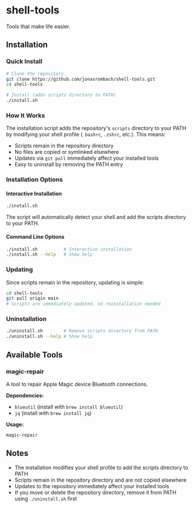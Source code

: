 # shell-tools
Tools that make life easier.

## Installation

### Quick Install
```bash
# Clone the repository
git clone https://github.com/jonasrombach/shell-tools.git
cd shell-tools

# Install (adds scripts directory to PATH)
./install.sh
```

### How It Works

The installation script adds the repository's `scripts` directory to your PATH by modifying your shell profile (`.bashrc`, `.zshrc`, etc.). This means:

- Scripts remain in the repository directory
- No files are copied or symlinked elsewhere
- Updates via `git pull` immediately affect your installed tools
- Easy to uninstall by removing the PATH entry

### Installation Options

#### Interactive Installation
```bash
./install.sh
```
The script will automatically detect your shell and add the scripts directory to your PATH.

#### Command Line Options
```bash
./install.sh          # Interactive installation
./install.sh --help   # Show help
```

### Updating
Since scripts remain in the repository, updating is simple:
```bash
cd shell-tools
git pull origin main
# Scripts are immediately updated, no reinstallation needed
```

### Uninstallation
```bash
./uninstall.sh        # Remove scripts directory from PATH
./uninstall.sh --help # Show help
```

## Available Tools

### magic-repair
A tool to repair Apple Magic device Bluetooth connections.

**Dependencies:**
- `blueutil` (install with `brew install blueutil`)
- `jq` (install with `brew install jq`)

**Usage:**
```bash
magic-repair
```

## Notes

- The installation modifies your shell profile to add the scripts directory to PATH
- Scripts remain in the repository directory and are not copied elsewhere
- Updates to the repository immediately affect your installed tools
- If you move or delete the repository directory, remove it from PATH using `./uninstall.sh` first
